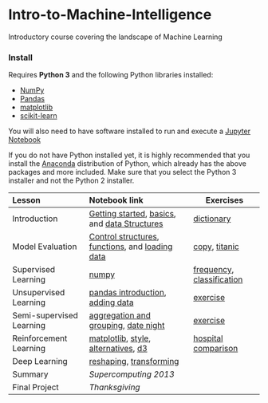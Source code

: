 # Intro-to-Machine-Intelligence
Introductory course covering the landscape of Machine Learning

### Install

Requires **Python 3** and the following Python libraries installed:

- [NumPy](http://www.numpy.org/)
- [Pandas](http://pandas.pydata.org/)
- [matplotlib](http://matplotlib.org/)
- [scikit-learn](http://scikit-learn.org/stable/)

You will also need to have software installed to run and execute a [Jupyter Notebook](http://ipython.org/notebook.html)

If you do not have Python installed yet, it is highly recommended that you install the [Anaconda](http://continuum.io/downloads) distribution of Python, which already has the above packages and more included. Make sure that you select the Python 3 installer and not the Python 2 installer.

| Lesson         | Notebook link         | Exercises |
| :------------- | :------------- | ----| 
| Introduction | [Getting started](http://nbviewer.ipython.org/urls/raw.github.com/ResearchComputing/Meetup-Fall-2013/master/python/lecture_01_getting_started.ipynb), [basics](http://nbviewer.ipython.org/urls/raw.github.com/ResearchComputing/Meetup-Fall-2013/master/python/lecture_02_basics.ipynb), and [data Structures](http://nbviewer.ipython.org/urls/raw.github.com/ResearchComputing/Meetup-Fall-2013/master/python/lecture_03_data_structures.ipynb)| [dictionary](http://nbviewer.ipython.org/urls/raw.github.com/ResearchComputing/Meetup-Fall-2013/master/python/exercise_01_dictionary.ipynb) |
| Model Evaluation | [Control structures](http://nbviewer.ipython.org/urls/raw.github.com/ResearchComputing/Meetup-Fall-2013/master/python/lecture_04_control.ipynb), [functions](http://nbviewer.ipython.org/urls/raw.github.com/ResearchComputing/Meetup-Fall-2013/master/python/lecture_05_functions.ipynb), and [loading data](http://nbviewer.ipython.org/urls/raw.github.com/ResearchComputing/Meetup-Fall-2013/master/python/lecture_06_reading_writing_data.ipynb)| [copy](http://nbviewer.ipython.org/urls/raw.github.com/ResearchComputing/Meetup-Fall-2013/master/python/exercise_02_copy.ipynb), [titanic](http://nbviewer.ipython.org/urls/raw.github.com/ResearchComputing/Meetup-Fall-2013/master/python/exercise_03_titanic.ipynb)  |
| Supervised Learning | [numpy](http://nbviewer.ipython.org/urls/raw.github.com/ResearchComputing/Meetup-Fall-2013/master/python/lecture_07_numpy.ipynb) | [frequency](http://nbviewer.ipython.org/urls/raw.github.com/ResearchComputing/Meetup-Fall-2013/master/python/exercise_05_frequency.ipynb), [classification](http://nbviewer.ipython.org/urls/raw.github.com/ResearchComputing/Meetup-Fall-2013/master/python/exercise_06_classification_iris.ipynb) |
| Unsupervised Learning | [pandas introduction](http://nbviewer.ipython.org/urls/raw.github.com/ResearchComputing/Meetup-Fall-2013/master/python/lecture_10_pandas_introduction.ipynb), [adding data](http://nbviewer.ipython.org/urls/raw.github.com/ResearchComputing/Meetup-Fall-2013/master/python/lecture_11_pandas_adding_data.ipynb) | [exercise](http://nbviewer.ipython.org/urls/raw.github.com/ResearchComputing/Meetup-Fall-2013/master/python/exercise_07_pandas.ipynb) |
| Semi-supervised Learning | [aggregation and grouping](http://nbviewer.ipython.org/urls/raw.github.com/ResearchComputing/Meetup-Fall-2013/master/python/lecture_12_pandas_groupby.ipynb), [date night](http://nbviewer.ipython.org/urls/raw.github.com/ResearchComputing/Meetup-Fall-2013/master/python/lecture_13_pandas_movies.ipynb) | [exercise](http://nbviewer.ipython.org/urls/raw.github.com/ResearchComputing/Meetup-Fall-2013/master/python/exercise_08_pandas_titanic.ipynb)|
| Reinforcement Learning |  [matplotlib](http://nbviewer.ipython.org/urls/raw.github.com/ResearchComputing/Meetup-Fall-2013/master/python/lecture_17_matplotlib.ipynb), [style](http://nbviewer.ipython.org/urls/raw.github.com/ResearchComputing/Meetup-Fall-2013/master/python/lecture_18_matplotlib_style.ipynb), [alternatives](http://nbviewer.ipython.org/urls/raw.github.com/ResearchComputing/Meetup-Fall-2013/master/python/lecture_19_alternatives.ipynb), [d3](http://nbviewer.ipython.org/urls/raw.github.com/ResearchComputing/Meetup-Fall-2013/master/python/lecture_20_d3.ipynb)| [hospital comparison](http://nbviewer.ipython.org/urls/raw.github.com/ResearchComputing/Meetup-Fall-2013/master/python/exercise_09_matplotlib.ipynb)
| Deep Learning | [reshaping](http://nbviewer.ipython.org/urls/raw.github.com/ResearchComputing/Meetup-Fall-2013/master/python/lecture_14_pandas_reshape.ipynb), [transforming](http://nbviewer.ipython.org/urls/raw.github.com/ResearchComputing/Meetup-Fall-2013/master/python/lecture_15_pandas_transforming.ipynb)| |
| Summary | *Supercomputing 2013* | |
| Final Project | *Thanksgiving* | |
